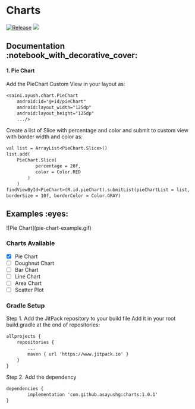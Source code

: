 # Charts
[![Release](https://img.shields.io/github/release/asayushg/charts.svg?style=flat)](https://jitpack.io/#asayushg/charts)
[![](https://www.jitpack.io/v/asayushg/charts.svg)](https://www.jitpack.io/#asayushg/charts)

<h2 id="documentation">Documentation :notebook_with_decorative_cover:</h2>
<h4> 1. Pie Chart </h4>

Add the PieChart Custom View in your layout as:
``` 
<saini.ayush.chart.PieChart
    android:id="@+id/pieChart"
    android:layout_width="125dp"
    android:layout_height="125dp"
    .../>
```

Create a list of Slice with percentage and color and submit to custom view with border width and color as:
``` 
val list = ArrayList<PieChart.Slice>()
list.add(
	PieChart.Slice(
    	   percentage = 20f,
           color = Color.RED
        )
    )
findViewById<PieChart>(R.id.pieChart).submitList(pieChartList = list, borderSize = 10f, borderColor = Color.GRAY)
```

<h2 id="examples">Examples :eyes:</h2>
![Pie Chart](pie-chart-example.gif)

### Charts Available
- [x] Pie Chart
- [ ] Doughnut Chart
- [ ] Bar Chart
- [ ] Line Chart
- [ ] Area Chart
- [ ] Scatter Plot

### Gradle Setup

Step 1. Add the JitPack repository to your build file
Add it in your root build.gradle at the end of repositories:

	allprojects {
		repositories {
			...
			maven { url 'https://www.jitpack.io' }
		}
	}
Step 2. Add the dependency

	dependencies {
	        implementation 'com.github.asayushg:charts:1.0.1'
	}
